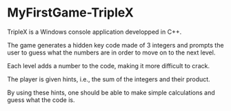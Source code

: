 # MyFirstGame-TripleX

TripleX is a Windows console application developped in C++.

The game generates a hidden key code made of 3 integers and prompts the user to guess what the numbers are in order to move on to the next level.

Each level adds a number to the code, making it more difficult to crack.

The player is given hints, i.e., the sum of the integers and their product.

By using these hints, one should be able to make simple calculations and guess what the code is.
